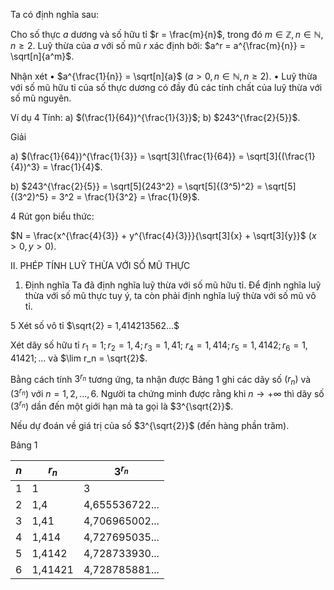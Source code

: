 Ta có định nghĩa sau:

Cho số thực $a$ dương và số hữu tỉ $r = \frac{m}{n}$, trong đó $m \in \mathbb{Z}, n \in \mathbb{N}, n \geq 2$. Luỹ thừa của $a$ với số mũ $r$ xác định bởi: $a^r = a^{\frac{m}{n}} = \sqrt[n]{a^m}$.

Nhận xét
• $a^{\frac{1}{n}} = \sqrt[n]{a}$ $(a > 0, n \in \mathbb{N}, n \geq 2)$.
• Luỹ thừa với số mũ hữu tỉ của số thực dương có đầy đủ các tính chất của luỹ thừa với số mũ nguyên.

Ví dụ 4 Tính: a) $(\frac{1}{64})^{\frac{1}{3}}$; b) $243^{\frac{2}{5}}$.

Giải

a) $(\frac{1}{64})^{\frac{1}{3}} = \sqrt[3]{\frac{1}{64}} = \sqrt[3]{(\frac{1}{4})^3} = \frac{1}{4}$.

b) $243^{\frac{2}{5}} = \sqrt[5]{243^2} = \sqrt[5]{(3^5)^2} = \sqrt[5]{(3^2)^5} = 3^2 = \frac{1}{3^2} = \frac{1}{9}$.

4 Rút gọn biểu thức:

$N = \frac{x^{\frac{4}{3}} + y^{\frac{4}{3}}}{\sqrt[3]{x} + \sqrt[3]{y}}$ $(x > 0, y > 0)$.

II. PHÉP TÍNH LUỸ THỪA VỚI SỐ MŨ THỰC

1. Định nghĩa
Ta đã định nghĩa luỹ thừa với số mũ hữu tỉ. Để định nghĩa luỹ thừa với số mũ thực tuy ý, ta còn phải định nghĩa luỹ thừa với số mũ vô tỉ.

5 Xét số vô tỉ $\sqrt{2} = 1,414213562...$

Xét dãy số hữu tỉ $r_1 = 1; r_2 = 1,4; r_3 = 1,41;$
$r_4 = 1,414; r_5 = 1,4142; r_6 = 1,41421;...$ và $\lim r_n = \sqrt{2}$.

Bằng cách tính $3^{r_n}$ tương ứng, ta nhận được Bảng 1
ghi các dãy số $(r_n)$ và $(3^{r_n})$ với $n = 1, 2, ..., 6$. Người
ta chứng minh được rằng khi $n \to +\infty$ thì dãy số
$(3^{r_n})$ dần đến một giới hạn mà ta gọi là $3^{\sqrt{2}}$.

Nếu dự đoán về giá trị của số $3^{\sqrt{2}}$ (đến hàng phần trăm).

Bảng 1

| $n$ | $r_n$ | $3^{r_n}$ |
|-----|-------|-----------|
| 1   | 1     | 3         |
| 2   | 1,4   | 4,655536722... |
| 3   | 1,41  | 4,706965002... |
| 4   | 1,414 | 4,727695035... |
| 5   | 1,4142 | 4,728733930... |
| 6   | 1,41421 | 4,728785881... |